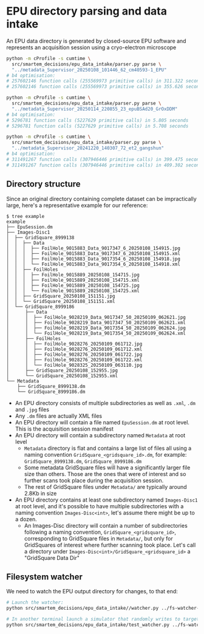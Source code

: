 # EPU directory parsing and data intake

An EPU data directory is generated by closed-source EPU software and represents an acquisition session
using a cryo-electron microscope

```bash
python -m cProfile -s cumtime \
  src/smartem_decisions/epu_data_intake/parser.py parse \
  "../metadata_Supervisor_20250108_101446_62_cm40593-1_EPU"
# b4 optimisation:
# 257602146 function calls (255569973 primitive calls) in 311.322 seconds
# 257602146 function calls (255569973 primitive calls) in 355.626 seconds

python -m cProfile -s cumtime \
  src/smartem_decisions/epu_data_intake/parser.py parse \
  "../metadata_Supervisor_20250114_220855_23_epuBSAd20_GrOxDDM"
# b4 optimisation:
# 5296781 function calls (5227629 primitive calls) in 5.805 seconds
# 5296781 function calls (5227629 primitive calls) in 5.708 seconds

python -m cProfile -s cumtime \
  src/smartem_decisions/epu_data_intake/parser.py parse \
  "../metadata_Supervisor_20241220_140307_72_et2_gangshun"
# b4 optimisation:
# 311491267 function calls (307946446 primitive calls) in 399.475 seconds
# 311491267 function calls (307946446 primitive calls) in 409.302 seconds
```

## Directory structure

Since an original directory containing complete dataset can be impractically large, here's a representative
example for our reference:

```
$ tree example
example
├── EpuSession.dm
├── Images-Disc1
│  ├── GridSquare_8999138
│  │  ├── Data
│  │  │  ├── FoilHole_9015883_Data_9017347_6_20250108_154915.jpg
│  │  │  ├── FoilHole_9015883_Data_9017347_6_20250108_154915.xml
│  │  │  ├── FoilHole_9015883_Data_9017354_6_20250108_154918.jpg
│  │  │  └── FoilHole_9015883_Data_9017354_6_20250108_154918.xml
│  │  ├── FoilHoles
│  │  │  ├── FoilHole_9015889_20250108_154715.jpg
│  │  │  ├── FoilHole_9015889_20250108_154715.xml
│  │  │  ├── FoilHole_9015889_20250108_154725.jpg
│  │  │  └── FoilHole_9015889_20250108_154725.xml
│  │  ├── GridSquare_20250108_151151.jpg
│  │  └── GridSquare_20250108_151151.xml
│  └── GridSquare_8999186
│      ├── Data
│      │  ├── FoilHole_9028219_Data_9017347_50_20250109_062621.jpg
│      │  ├── FoilHole_9028219_Data_9017347_50_20250109_062621.xml
│      │  ├── FoilHole_9028219_Data_9017354_50_20250109_062624.jpg
│      │  └── FoilHole_9028219_Data_9017354_50_20250109_062624.xml
│      ├── FoilHoles
│      │  ├── FoilHole_9028276_20250109_061712.jpg
│      │  ├── FoilHole_9028276_20250109_061712.xml
│      │  ├── FoilHole_9028276_20250109_061722.jpg
│      │  ├── FoilHole_9028276_20250109_061722.xml
│      │  └── FoilHole_9028325_20250109_063110.jpg
│      ├── GridSquare_20250108_152955.jpg
│      └── GridSquare_20250108_152955.xml
└── Metadata
    ├── GridSquare_8999138.dm
    └── GridSquare_8999186.dm
```

- An EPU directory consists of multiple subdirectories as well as `.xml`, `.dm` and `.jpg` files
- Any `.dm` files are actually XML files
- An EPU directory will contain a file named `EpuSession.dm` at root level.
  This is the acquisition session manifest
- An EPU directory will contain a subdirectory named `Metadata` at root level
  - `Metadata` directory is flat and contains a large list of files all using a naming convention
    `GridSquare_<gridsquare_id>.dm`, for example: `GridSquare_8999138.dm`, `GridSquare_8999186.dm`
  - Some metadata GridSquare files will have a significantly larger file size than others. Those are the ones
    that were of interest and so further scans took place during the acquisition session.
  - The rest of GridSquare files under `Metadata/` are typically around 2.8Kb in size
- An EPU directory contains at least one subdirectory named `Images-Disc1` at root level,
  and it's possible to have multiple subdirectories with a naming convention `Images-Disc<int>`, let's assume
  there might be up to a dozen.
  - An Images-Disc<int> directory will contain a number of subdirectories following a naming convention,
    `GridSquare_<gridsquare_id>`, corresponding to GridSquare files in `Metadata/`, but only for GridSquares of interest
    where further scanning took place. Let's call a directory under `Images-Disc<int>/GridSquare_<gridsquare_id>` a
    "GridSquare Data Dir"

## Filesystem watcher

We need to watch the EPU output directory for changes, to that end:

```bash
# Launch the watcher:
python src/smartem_decisions/epu_data_intake//watcher.py ../fs-watcher-test-dir

# In another terminal launch a simulator that randomly writes to target dir:
python src/smartem_decisions/epu_data_intake/test_watcher.py ../fs-watcher-test-dir
```
